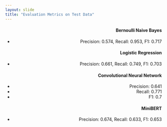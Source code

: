 ```yaml
---
layout: slide
title: "Evaluation Metrics on Test Data"
---
```

<div style="text-align: right;">
    
#### Bernoulli Naive Bayes
- Precision: 0.574, Recall: 0.953, F1: 0.717
#### Logistic Regression
- Precision: 0.661, Recall: 0.749, F1:  0.703
#### Convolutional Neural Network
- Precision: 0.641 
- Recall: 0.771
- F1: 0.7
#### MiniBERT
- Precision: 0.674, Recall: 0.633, F1: 0.653

</div>
